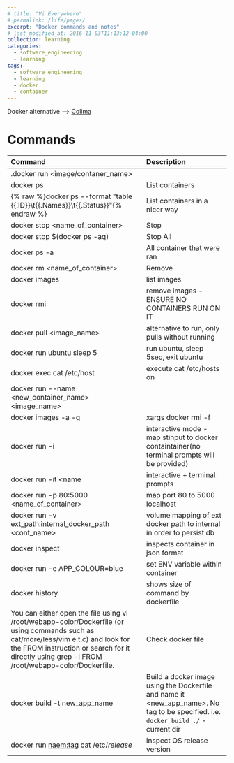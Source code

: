 ```yaml
---
# title: "Vi Everywhere"
# permalink: /life/pages/
excerpt: "Docker commands and notes"
# last_modified_at: 2016-11-03T11:13:12-04:00
collection: learning
categories:
  - software_engineering
  - learning
tags:
  - software_engineering
  - learning
  - docker
  - container
---
```


Docker alternative --> [Colima](https://github.com/abiosoft/colima)

# Commands

|Command|Description|
|:---|:---|
|.docker run <image/contaner_name>| |
|docker ps|List containers|
|{% raw %}docker ps \-\-format \"table {{.ID}}\t{{.Names}}\t{{.Status}}\"{% endraw %}|List containers in a nicer way|
|docker stop <name_of_container>|Stop|
|docker stop $(docker ps -aq)|Stop All|
|docker ps -a|All container that were ran|
|docker rm <name_of_container>|Remove|
|docker images|list images|
|docker rmi|remove images - ENSURE NO CONTAINERS RUN ON IT|
|docker pull <image_name>|alternative to run, only pulls without running|
|docker run ubuntu sleep 5|run ubuntu, sleep 5sec, exit ubuntu|
|docker exec <container> cat /etc/host|execute cat /etc/hosts on <container>|
|docker run --name <new_container_name> <image_name>| |
|docker images -a -q | xargs docker rmi -f|remove all images|
|docker run -i <name>|interactive mode - map stinput to docker containtainer(no terminal prompts will be provided)|
|docker run -it <name|interactive + terminal prompts|
|docker run -p 80:5000 <name_of_container>|map port 80 to 5000 localhost|
|docker run -v ext_path:internal_docker_path <cont_name>|volume mapping of ext docker path to internal in order to persist db|
|docker inspect <name>|inspects container in json format|
|docker run -e APP_COLOUR=blue <name>|set ENV variable within container |
|docker history <name>|shows size of command by dockerfile|
|You can either open the file using vi /root/webapp-color/Dockerfile (or using commands such as cat/more/less/vim e.t.c) and look for the FROM instruction or search for it directly using grep -i FROM /root/webapp-color/Dockerfile.|Check docker file|
|docker build -t new_app_name|Build a docker image using the Dockerfile and name it <new_app_name>. No tag to be specified. i.e. `docker build ./` - current dir|
|docker run <naem:tag> cat /etc/*release*|inspect OS release version|
